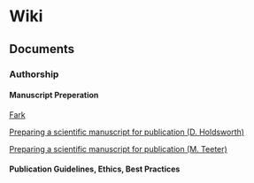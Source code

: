 # Wiki

## Documents

### Authorship

#### Manuscript Preperation

[Fark](http://www.fark.com)

[Preparing a scientific manuscript for publication (D. Holdsworth)](files/manuscript_preparation_holdsworth_ppslides.pdf)

[Preparing a scientific manuscript for publication (M. Teeter)](files/manuscript_preparation_teeter_holdsworth.ppt)

#### Publication Guidelines, Ethics, Best Practices


